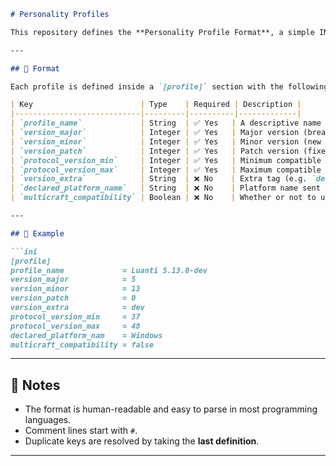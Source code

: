 ````markdown
# Personality Profiles

This repository defines the **Personality Profile Format**, a simple INI-style specification for describing versioned profiles.

---

## 📑 Format

Each profile is defined inside a `[profile]` section with the following keys:

| Key                        | Type    | Required | Description |
|----------------------------|---------|----------|-------------|
| `profile_name`             | String  | ✅ Yes   | A descriptive name for the profile |
| `version_major`            | Integer | ✅ Yes   | Major version (breaking changes) |
| `version_minor`            | Integer | ✅ Yes   | Minor version (new features, backward compatible) |
| `version_patch`            | Integer | ✅ Yes   | Patch version (fixes, tweaks) |
| `protocol_version_min`     | Integer | ✅ Yes   | Minimum compatible protocol version |
| `protocol_version_max`     | Integer | ✅ Yes   | Maximum compatible protocol version |
| `version_extra`            | String  | ❌ No    | Extra tag (e.g. `dev`, `beta`, `alpha`, `rc1`) |
| `declared_platform_name`   | String  | ❌ No    | Platform name sent to the server when using Multicraft compatible TOSERVER_INIT packets |
| `multicraft_compatibility` | Boolean | ❌ No    | Whether or not to use multicraft compatible TOSERVER_INIT packets |

---

## 🧪 Example

```ini
[profile]
profile_name             = Luanti 5.13.0-dev
version_major            = 5
version_minor            = 13
version_patch            = 0
version_extra            = dev
protocol_version_min     = 37
protocol_version_max     = 48
declared_platform_nam    = Windows
multicraft_compatibility = false
````

---

## 📝 Notes

* The format is human-readable and easy to parse in most programming languages.
* Comment lines start with `#`.
* Duplicate keys are resolved by taking the **last definition**.

---